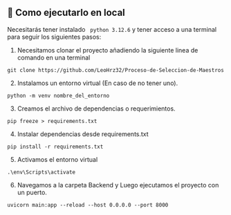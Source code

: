 ## 🚀 Como ejecutarlo en local

Necesitarás tener instalado ``` python 3.12.6``` y tener acceso a una terminal para seguir los siguientes pasos:
>
1. Necesitamos clonar el proyecto añadiendo la siguiente linea de comando en una terminal
```
git clone https://github.com/LeoHrz32/Proceso-de-Seleccion-de-Maestros
```
>
2. Instalamos un entorno virtual (En caso de no tener uno).
```
python -m venv nombre_del_entorno
```
3. Creamos el archivo de dependencias o requerimientos.

```
pip freeze > requirements.txt

```
4. Instalar dependencias desde requirements.txt
```
pip install -r requirements.txt

```

5. Activamos el entorno virtual
```
.\env\Scripts\activate

```
6. Navegamos a la carpeta Backend y Luego ejecutamos el proyecto con un puerto.
  ```
uvicorn main:app --reload --host 0.0.0.0 --port 8000
``` 
